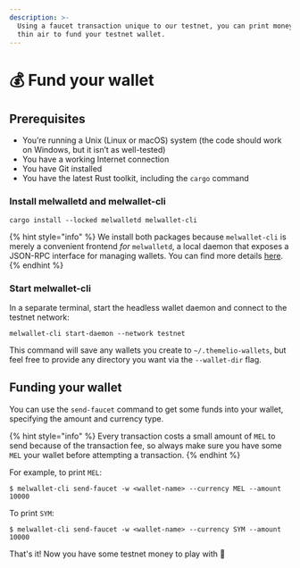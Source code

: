 ```yaml
---
description: >-
  Using a faucet transaction unique to our testnet, you can print money out of
  thin air to fund your testnet wallet.
---
```


# 💰 Fund your wallet

## Prerequisites

* You’re running a Unix (Linux or macOS) system (the code should work on Windows, but it isn’t as well-tested)
* You have a working Internet connection
* You have Git installed
* You have the latest Rust toolkit, including the `cargo` command

### Install melwalletd and melwallet-cli

```shell-session
cargo install --locked melwalletd melwallet-cli
```

{% hint style="info" %}
We install both packages because `melwallet-cli` is merely a convenient frontend _for_ `melwalletd`, a local daemon that exposes a JSON-RPC interface for managing wallets. You can find more details [here](https://github.com/themeliolabs/melwalletd).
{% endhint %}

### Start melwallet-cli <a href="#start-melwalletd" id="start-melwalletd"></a>

In a separate terminal, start the headless wallet daemon and connect to the testnet network:

```shell-session
melwallet-cli start-daemon --network testnet
```

This command will save any wallets you create to `~/.themelio-wallets`, but feel free to provide any directory you want via the `--wallet-dir` flag.

## Funding your wallet

You can use the `send-faucet` command to get some funds into your wallet, specifying the amount and currency type.

{% hint style="info" %}
Every transaction costs a small amount of `MEL` to send because of the transaction fee, so always make sure you have some `MEL` your wallet before attempting a transaction.
{% endhint %}

For example, to print `MEL`:

```shell-session
$ melwallet-cli send-faucet -w <wallet-name> --currency MEL --amount 10000
```

To print `SYM`:

```shell-session
$ melwallet-cli send-faucet -w <wallet-name> --currency SYM --amount 10000
```

That's it! Now you have some testnet money to play with :tada:
